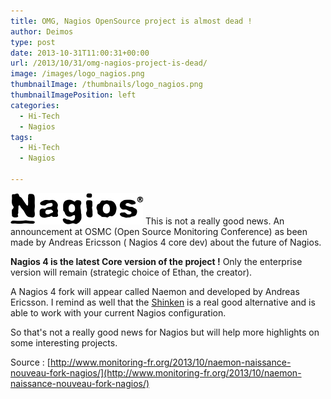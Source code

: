 ```yaml
---
title: OMG, Nagios OpenSource project is almost dead !
author: Deimos
type: post
date: 2013-10-31T11:00:31+00:00
url: /2013/10/31/omg-nagios-project-is-dead/
image: /images/logo_nagios.png
thumbnailImage: /thumbnails/logo_nagios.png
thumbnailImagePosition: left
categories:
  - Hi-Tech
  - Nagios
tags:
  - Hi-Tech
  - Nagios

---
```

![Nagios_logo](/images/logo_nagios.png)
This is not a really good news. An announcement at OSMC (Open Source Monitoring Conference) as been made by Andreas Ericsson ( Nagios 4 core dev) about the future of Nagios.

**Nagios 4 is the latest Core version of the project !** Only the enterprise version will remain (strategic choice of Ethan, the creator).
  
A Nagios 4 fork will appear called Naemon and developed by Andreas Ericsson. I remind as well that the [Shinken](http://www.shinken-monitoring.org/) is a real good alternative and is able to work with your current Nagios configuration.

So that's not a really good news for Nagios but will help more highlights on some interesting projects.

Source : [http://www.monitoring-fr.org/2013/10/naemon-naissance-nouveau-fork-nagios/](http://www.monitoring-fr.org/2013/10/naemon-naissance-nouveau-fork-nagios/)